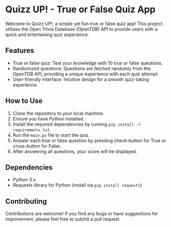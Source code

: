 # Quizz UP! - True or False Quiz App

Welcome to Quizz UP!, a simple yet fun true or false quiz app! This project utilizes the Open Trivia Database (OpenTDB) API to provide users with a quick and entertaining quiz experience.

## Features
- True or false quiz: Test your knowledge with 10 true or false questions.
- Randomized questions: Questions are fetched randomly from the OpenTDB API, providing a unique experience with each quiz attempt.
- User-friendly interface: Intuitive design for a smooth quiz-taking experience.

## How to Use
1. Clone the repository to your local machine.
2. Ensure you have Python installed.
3. Install the required dependencies by running `pip install -r requirements.txt`.
4. Run the `main.py` file to start the quiz.
5. Answer each true or false question by pressing check-button for True or cross-button for False.
6. After answering all questions, your score will be displayed.

## Dependencies
- Python 3.x
- Requests library for Python (install via `pip install requests`)

## Contributing
Contributions are welcome! If you find any bugs or have suggestions for improvement, please feel free to submit a pull request.

